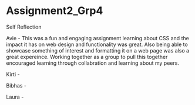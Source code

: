 # Assignment2_Grp4
Self Reflection 

Avie - 
This was a fun and engaging assignment learning about CSS and the impact it has on web design and functionality was great. Also being able to showcase something of interest and formatting it on a web page was also a great expereince. Working together as a group to pull this together encouraged learning through collabration and learning about my peers. 

Kirti - 

Bibhas - 

Laura - 
